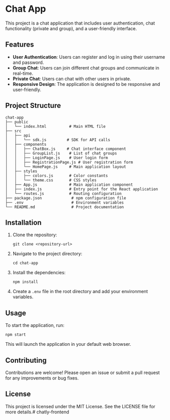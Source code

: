 # Chat App

This project is a chat application that includes user authentication, chat functionality (private and group), and a user-friendly interface.

## Features

- **User Authentication**: Users can register and log in using their username and password.
- **Group Chat**: Users can join different chat groups and communicate in real-time.
- **Private Chat**: Users can chat with other users in private.
- **Responsive Design**: The application is designed to be responsive and user-friendly.

## Project Structure

```
chat-app
├── public
│   └── index.html          # Main HTML file
├── src
│   ├── api
│   │   └── sdk.js         # SDK for API calls
│   ├── components
│   │   ├── ChatBox.js     # Chat interface component
│   │   ├── GroupList.js    # List of chat groups
│   │   ├── LoginPage.js    # User login form
│   │   ├── RegistrationPage.js # User registration form
│   │   └── HomePage.js     # Main application layout
│   ├── styles
│   │   ├── colors.js       # Color constants
│   │   └── theme.css       # CSS styles
│   ├── App.js              # Main application component
│   ├── index.js            # Entry point for the React application
│   └── routes.js           # Routing configuration
├── package.json             # npm configuration file
├── .env                     # Environment variables
└── README.md                # Project documentation
```

## Installation

1. Clone the repository:
   ```
   git clone <repository-url>
   ```

2. Navigate to the project directory:
   ```
   cd chat-app
   ```

3. Install the dependencies:
   ```
   npm install
   ```

4. Create a `.env` file in the root directory and add your environment variables.

## Usage

To start the application, run:
```
npm start
```
This will launch the application in your default web browser.

## Contributing

Contributions are welcome! Please open an issue or submit a pull request for any improvements or bug fixes.

## License

This project is licensed under the MIT License. See the LICENSE file for more details.#   c h a t l y - f r o n t e n d 
 
 